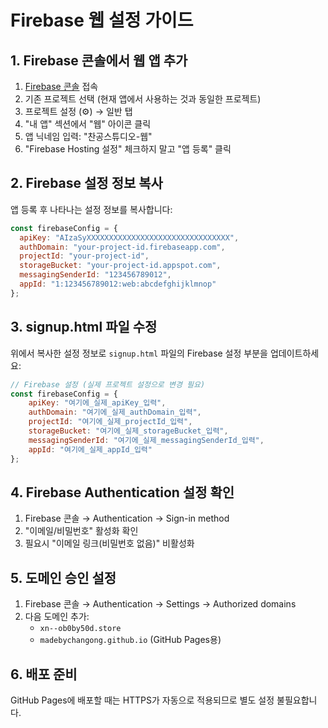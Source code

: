 # Firebase 웹 설정 가이드

## 1. Firebase 콘솔에서 웹 앱 추가

1. [Firebase 콘솔](https://console.firebase.google.com/) 접속
2. 기존 프로젝트 선택 (현재 앱에서 사용하는 것과 동일한 프로젝트)
3. 프로젝트 설정 (⚙️) → 일반 탭
4. "내 앱" 섹션에서 "웹" 아이콘 클릭
5. 앱 닉네임 입력: "찬공스튜디오-웹"
6. "Firebase Hosting 설정" 체크하지 말고 "앱 등록" 클릭

## 2. Firebase 설정 정보 복사

앱 등록 후 나타나는 설정 정보를 복사합니다:

```javascript
const firebaseConfig = {
  apiKey: "AIzaSyXXXXXXXXXXXXXXXXXXXXXXXXXXXXXXXX",
  authDomain: "your-project-id.firebaseapp.com",
  projectId: "your-project-id",
  storageBucket: "your-project-id.appspot.com",
  messagingSenderId: "123456789012",
  appId: "1:123456789012:web:abcdefghijklmnop"
};
```

## 3. signup.html 파일 수정

위에서 복사한 설정 정보로 `signup.html` 파일의 Firebase 설정 부분을 업데이트하세요:

```javascript
// Firebase 설정 (실제 프로젝트 설정으로 변경 필요)
const firebaseConfig = {
    apiKey: "여기에_실제_apiKey_입력",
    authDomain: "여기에_실제_authDomain_입력",
    projectId: "여기에_실제_projectId_입력",
    storageBucket: "여기에_실제_storageBucket_입력",
    messagingSenderId: "여기에_실제_messagingSenderId_입력",
    appId: "여기에_실제_appId_입력"
};
```

## 4. Firebase Authentication 설정 확인

1. Firebase 콘솔 → Authentication → Sign-in method
2. "이메일/비밀번호" 활성화 확인
3. 필요시 "이메일 링크(비밀번호 없음)" 비활성화

## 5. 도메인 승인 설정

1. Firebase 콘솔 → Authentication → Settings → Authorized domains
2. 다음 도메인 추가:
   - `xn--ob0by50d.store`
   - `madebychangong.github.io` (GitHub Pages용)

## 6. 배포 준비

GitHub Pages에 배포할 때는 HTTPS가 자동으로 적용되므로 별도 설정 불필요합니다.
